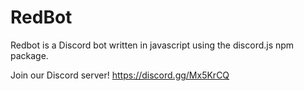 # RedBot
Redbot is a Discord bot written in javascript using the discord.js npm package.

Join our Discord server! https://discord.gg/Mx5KrCQ
